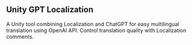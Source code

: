 ## Unity GPT Localization
A Unity tool combining Localization and ChatGPT for easy multilingual translation using OpenAI API. Control translation quality with Localization comments.
